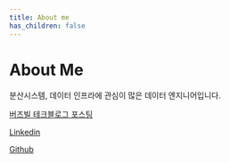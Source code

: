 ```yaml
---
title: About me
has_children: false
---
```


# About Me

분산시스템, 데이터 인프라에 관심이 많은 데이터 엔지니어입니다.

[버즈빌 테크블로그 포스팅](https://tech.buzzvil.com/author/raf-kim/)

[Linkedin](https://www.linkedin.com/in/%EB%AC%B8%EC%84%AD-%EA%B9%80-b5242912b/)

[Github](https://github.com/moonsub-kim)
